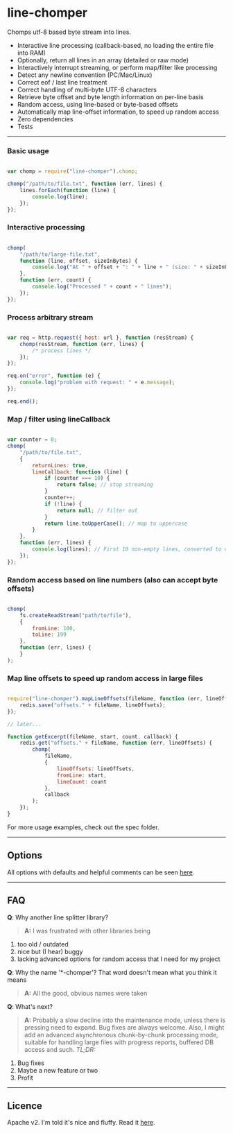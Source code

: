 # line-chomper

Chomps utf-8 based byte stream into lines. 

- Interactive line processing (callback-based, no loading the entire file into RAM)
- Optionally, return all lines in an array (detailed or raw mode)
- Interactively interrupt streaming, or perform map/filter like processing
- Detect any newline convention (PC/Mac/Linux)
- Correct eof / last line treatment
- Correct handling of multi-byte UTF-8 characters
- Retrieve byte offset and byte length information on per-line basis
- Random access, using line-based or byte-based offsets
- Automatically map line-offset information, to speed up random access
- Zero dependencies
- Tests

**************

### Basic usage

```javascript

var chomp = require("line-chomper").chomp;

chomp("/path/to/file.txt", function (err, lines) {
	lines.forEach(function (line) {
		console.log(line);
	});
});

```

### Interactive processing

```javascript

chomp(
    "/path/to/large-file.txt",
    function (line, offset, sizeInBytes) {
        console.log("At " + offset + ": " + line + " (size: " + sizeInBytes + " b)");
    },
    function (err, count) {
		console.log("Processed " + count + " lines");
	});
});

```

### Process arbitrary stream

```javascript

var req = http.request({ host: url }, function (resStream) {
	chomp(resStream, function (err, lines) {
		/* process lines */
	});
});

req.on("error", function (e) {
	console.log("problem with request: " + e.message);
});

req.end();

```

### Map / filter using lineCallback

```javascript

var counter = 0;
chomp(
    "/path/to/file.txt",
    {
		returnLines: true,
		lineCallback: function (line) {
			if (counter === 10) {
                return false; // stop streaming
            }
            counter++;
            if (!line) {
                return null; // filter out
            }
            return line.toUpperCase(); // map to uppercase
		}
	},
    function (err, lines) {
		console.log(lines); // First 10 non-empty lines, converted to uppercase
	});
});

```

### Random access based on line numbers (also can accept byte offsets)

```javascript

chomp(
	fs.createReadStream("path/to/file"),
	{
		fromLine: 100,
		toLine: 199
	},
	function (err, lines) {
	}
);

```

### Map line offsets to speed up random access in large files

```javascript

require("line-chomper").mapLineOffsets(fileName, function (err, lineOffsets) {
    redis.save("offsets." + fileName, lineOffsets);
});

// later...

function getExcerpt(fileName, start, count, callback) {
    redis.get("offsets." + fileName, function (err, lineOffsets) {
        chomp(
            fileName,
            {
                lineOffsets: lineOffsets,
			    fromLine: start,
			    lineCount: count
            },
            callback
        );
    });
}

```

For more usage examples, check out the spec folder.

**************

## Options

All options with defaults and helpful comments can be seen [here](lib/vars.js).

**************

## FAQ

**Q**: Why another line splitter library?

> **A:** I was frustrated with other libraries being
1. too old / outdated
2. nice but (I hear) buggy
3. lacking advanced options for random access that I need for my project

**Q**: Why the name '*-chomper'? That word doesn't mean what you think it means
> **A:** All the good, obvious names were taken

**Q**: What's next?
> **A:** Probably a slow decline into the maintenance mode, unless there is pressing need to expand. Bug fixes are always welcome. Also, I might add an advanced asynchronous chunk-by-chunk processing mode, suitable for handling large files with progress reports, buffered DB access and such.
*TL;DR:*
1. Bug fixes
2. Maybe a new feature or two
3. Profit

**************

## Licence

Apache v2. I'm told it's nice and fluffy. Read it [here](LICENCE).